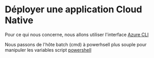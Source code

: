 #  Déployer une application Cloud Native
Pour ce qui nous concerne, nous allons utiliser l'interface [Azure CLI](https://docs.microsoft.com/fr-fr/cli/azure/install-azure-cli?view=azure-cli-latest)

Nous passons de l'hôte batch (cmd) à powerhsell plus souple pour manipuler les variables
script [powershell](https://github.com/EricVernie/CloudNativeAppForAzureDev/blob/step4/src/template/deploiement.ps1)
